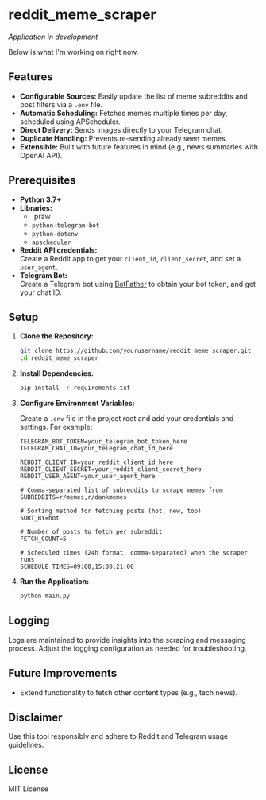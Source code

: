 # reddit_meme_scraper

_Application in development_  

Below is what I'm working on right now.

## Features

- **Configurable Sources:** Easily update the list of meme subreddits and post filters via a `.env` file.
- **Automatic Scheduling:** Fetches memes multiple times per day, scheduled using APScheduler.
- **Direct Delivery:** Sends images directly to your Telegram chat.
- **Duplicate Handling:** Prevents re-sending already seen memes.
- **Extensible:** Built with future features in mind (e.g., news summaries with OpenAI API).

## Prerequisites

- **Python 3.7+**
- **Libraries:**
  - `praw
  - `python-telegram-bot`
  - `python-dotenv`
  - `apscheduler`
- **Reddit API credentials:**  
  Create a Reddit app to get your `client_id`, `client_secret`, and set a `user_agent`.
- **Telegram Bot:**  
  Create a Telegram bot using [BotFather](https://core.telegram.org/bots#6-botfather) to obtain your bot token, and get your chat ID.

## Setup

1. **Clone the Repository:**

   ```bash
   git clone https://github.com/yourusername/reddit_meme_scraper.git
   cd reddit_meme_scraper
   ```

2. **Install Dependencies:**

   ```bash
   pip install -r requirements.txt
   ```

3. **Configure Environment Variables:**

   Create a `.env` file in the project root and add your credentials and settings. For example:

   ```env
   TELEGRAM_BOT_TOKEN=your_telegram_bot_token_here
   TELEGRAM_CHAT_ID=your_telegram_chat_id_here
   
   REDDIT_CLIENT_ID=your_reddit_client_id_here
   REDDIT_CLIENT_SECRET=your_reddit_client_secret_here
   REDDIT_USER_AGENT=your_user_agent_here
   
   # Comma-separated list of subreddits to scrape memes from
   SUBREDDITS=r/memes,r/dankmemes
   
   # Sorting method for fetching posts (hot, new, top)
   SORT_BY=hot
   
   # Number of posts to fetch per subreddit
   FETCH_COUNT=5
   
   # Scheduled times (24h format, comma-separated) when the scraper runs
   SCHEDULE_TIMES=09:00,15:00,21:00
   ```

4. **Run the Application:**

   ```bash
   python main.py
   ```

## Logging

Logs are maintained to provide insights into the scraping and messaging process. Adjust the logging configuration as needed for troubleshooting.

## Future Improvements

- Extend functionality to fetch other content types (e.g., tech news).

## Disclaimer

Use this tool responsibly and adhere to Reddit and Telegram usage guidelines.

## License

MIT License
